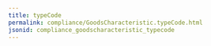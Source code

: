 ```yaml
---
title: typeCode
permalink: compliance/GoodsCharacteristic.typeCode.html
jsonid: compliance_goodscharacteristic_typecode
---
```

